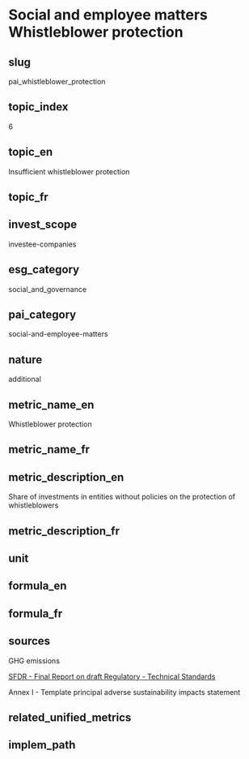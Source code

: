 # Social and employee matters Whistleblower protection


## slug

pai_whistleblower_protection

## topic_index

6

## topic_en

Insufficient whistleblower protection

## topic_fr



## invest_scope

investee-companies

## esg_category

social_and_governance

## pai_category

social-and-employee-matters

## nature

additional

## metric_name_en

Whistleblower protection

## metric_name_fr



## metric_description_en

Share of investments in entities without policies on the protection of whistleblowers

## metric_description_fr



## unit



## formula_en



## formula_fr



## sources


GHG emissions  

[SFDR - Final Report on draft Regulatory - Technical Standards](https://www.eiopa.europa.eu/sites/default/files/publications/reports/jc-2021-03-joint-esas-final-report-on-rts-under-sfdr.pdf)  

Annex I - Template principal adverse sustainability impacts statement
 

## related_unified_metrics



## implem_path


            